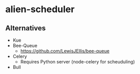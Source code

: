 # alien-scheduler

## Alternatives

- Kue
- Bee-Queue   
    - https://github.com/LewisJEllis/bee-queue
- Celery
    - Requires Python server (node-celery for scheuduling)
- Bull
